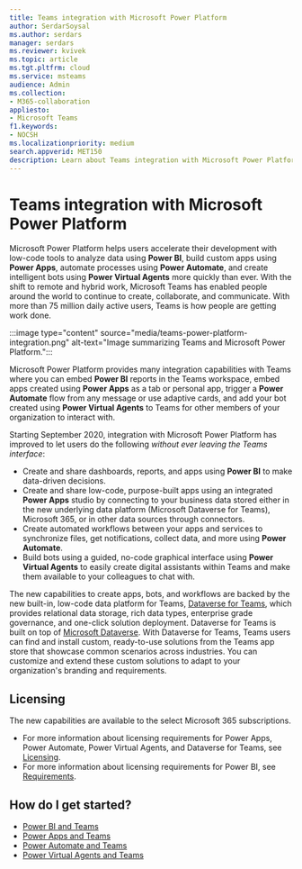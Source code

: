 ```yaml
---
title: Teams integration with Microsoft Power Platform
author: SerdarSoysal
ms.author: serdars
manager: serdars
ms.reviewer: kvivek
ms.topic: article
ms.tgt.pltfrm: cloud
ms.service: msteams
audience: Admin
ms.collection: 
- M365-collaboration
appliesto: 
- Microsoft Teams
f1.keywords:
- NOCSH
ms.localizationpriority: medium
search.appverid: MET150
description: Learn about Teams integration with Microsoft Power Platform tools, including Power BI, Power apps, Power automate, and Power Virtual Agents.
---
```


# Teams integration with Microsoft Power Platform

Microsoft Power Platform helps users accelerate their development with low-code tools to analyze data using **Power BI**, build custom apps using **Power Apps**, automate processes using **Power Automate**, and create intelligent bots using **Power Virtual Agents** more quickly than ever. With the shift to remote and hybrid work, Microsoft Teams has enabled people around the world to continue to create, collaborate, and communicate. With more than 75 million daily active users, Teams is how people are getting work done.

:::image type="content" source="media/teams-power-platform-integration.png" alt-text="Image summarizing Teams and Microsoft Power Platform.":::

Microsoft Power Platform provides many integration capabilities with Teams where you can embed **Power BI** reports in the Teams workspace, embed apps created using **Power Apps** as a tab or personal app, trigger a **Power Automate** flow from any message or use adaptive cards, and add your bot created using **Power Virtual Agents** to Teams for other members of your organization to interact with.

Starting September 2020, integration with Microsoft Power Platform has improved to let users do the following *without ever leaving the Teams interface*:

- Create and share dashboards, reports, and apps using **Power BI** to make data-driven decisions.
- Create and share low-code, purpose-built apps using an integrated **Power Apps** studio by connecting to your business data stored either in the new underlying data platform (Microsoft Dataverse for Teams), Microsoft 365, or in other data sources through connectors.
- Create automated workflows between your apps and services to synchronize files, get notifications, collect data, and more using **Power Automate**.
- Build bots using a guided, no-code graphical interface using **Power Virtual Agents** to easily create digital assistants within Teams and make them available to your colleagues to chat with.

The new capabilities to create apps, bots, and workflows are backed by the new built-in, low-code data platform for Teams, [Dataverse for Teams](/powerapps/teams/overview-data-platform), which provides relational data storage, rich data types, enterprise grade governance, and one-click solution deployment. Dataverse for Teams is built on top of [Microsoft Dataverse](/powerapps/maker/common-data-service/data-platform-intro). With Dataverse for Teams, Teams users can find and install custom, ready-to-use solutions from the Teams app store that showcase common scenarios across industries. You can customize and extend these custom solutions to adapt to your organization's branding and requirements.

## Licensing

The new capabilities are available to the select Microsoft 365 subscriptions.

- For more information about licensing requirements for Power Apps, Power Automate, Power Virtual Agents, and Dataverse for Teams, see [Licensing](/power-platform/admin/about-teams-environment).
- For more information about licensing requirements for Power BI, see [Requirements](/power-bi/collaborate-share/service-collaborate-microsoft-teams).
 
## How do I get started?

- [Power BI and Teams](/power-bi/collaborate-share/service-collaborate-microsoft-teams)
- [Power Apps and Teams](/powerapps/teams/overview)
- [Power Automate and Teams](/power-automate/teams/overview)
- [Power Virtual Agents and Teams](/power-virtual-agents/teams/fundamentals-what-is-power-virtual-agents-teams)